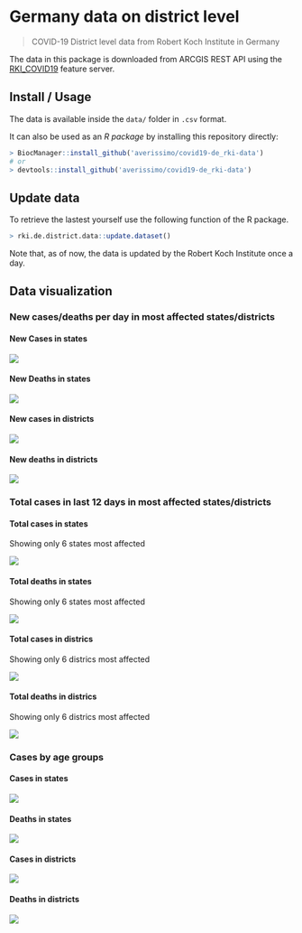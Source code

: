 Germany data on district level
================

> COVID-19 District level data from Robert Koch Institute in Germany

The data in this package is downloaded from ARCGIS REST API using the
[RKI\_COVID19](https://services7.arcgis.com/mOBPykOjAyBO2ZKk/arcgis/rest/services/RKI_COVID19/FeatureServer/0/query?where=Meldedatum+%3E+\(CURRENT_TIMESTAMP+-+3\)&objectIds=&time=&resultType=none&outFields=*&returnIdsOnly=false&returnUniqueIdsOnly=false&returnCountOnly=false&returnDistinctValues=false&cacheHint=false&orderByFields=Meldedatum&outStatistics=&having=&resultOffset=&resultRecordCount=&sqlFormat=none&f=html&token=)
feature server.

## Install / Usage

The data is available inside the `data/` folder in `.csv` format.

It can also be used as an *R package* by installing this repository
directly:

``` r
> BiocManager::install_github('averissimo/covid19-de_rki-data')
# or
> devtools::install_github('averissimo/covid19-de_rki-data')
```

## Update data

To retrieve the lastest yourself use the following function of the R
package.

``` r
> rki.de.district.data::update.dataset()
```

Note that, as of now, the data is updated by the Robert Koch Institute
once a day.

## Data visualization

### New cases/deaths per day in most affected states/districts

#### New Cases in states

![](README_files/figure-gfm/unnamed-chunk-8-1.png)<!-- -->

#### New Deaths in states

![](README_files/figure-gfm/unnamed-chunk-9-1.png)<!-- -->

#### New cases in districts

![](README_files/figure-gfm/unnamed-chunk-10-1.png)<!-- -->

#### New deaths in districts

![](README_files/figure-gfm/unnamed-chunk-11-1.png)<!-- -->

### Total cases in last 12 days in most affected states/districts

#### Total cases in states

Showing only 6 states most affected

![](README_files/figure-gfm/unnamed-chunk-12-1.png)<!-- -->

#### Total deaths in states

Showing only 6 states most affected

![](README_files/figure-gfm/unnamed-chunk-13-1.png)<!-- -->

#### Total cases in districs

Showing only 6 districs most affected

![](README_files/figure-gfm/unnamed-chunk-14-1.png)<!-- -->

#### Total deaths in districs

Showing only 6 districs most affected

![](README_files/figure-gfm/unnamed-chunk-15-1.png)<!-- -->

### Cases by age groups

#### Cases in states

![](README_files/figure-gfm/unnamed-chunk-16-1.png)<!-- -->

#### Deaths in states

![](README_files/figure-gfm/unnamed-chunk-17-1.png)<!-- -->

#### Cases in districts

![](README_files/figure-gfm/unnamed-chunk-18-1.png)<!-- -->

#### Deaths in districts

![](README_files/figure-gfm/unnamed-chunk-19-1.png)<!-- -->
